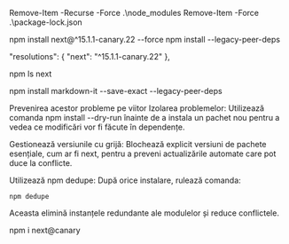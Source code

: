 Remove-Item -Recurse -Force .\node_modules
Remove-Item -Force .\package-lock.json

npm install next@^15.1.1-canary.22 --force
npm install --legacy-peer-deps

  "resolutions": {
    "next": "^15.1.1-canary.22"
  },

npm ls next


npm install markdown-it --save-exact --legacy-peer-deps

Prevenirea acestor probleme pe viitor
Izolarea problemelor: Utilizează comanda npm install --dry-run înainte de a instala un pachet nou pentru a vedea ce modificări vor fi făcute în dependențe.

Gestionează versiunile cu grijă: Blochează explicit versiuni de pachete esențiale, cum ar fi next, pentru a preveni actualizările automate care pot duce la conflicte.

Utilizează npm dedupe: După orice instalare, rulează comanda:

```
npm dedupe
```
Aceasta elimină instanțele redundante ale modulelor și reduce conflictele.

npm i next@canary